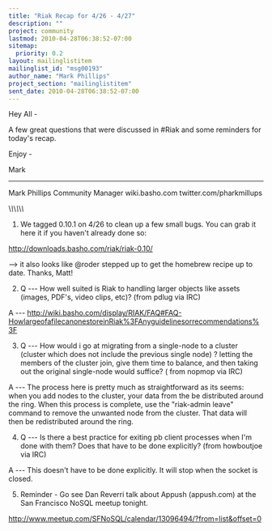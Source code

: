 ```yaml
---
title: "Riak Recap for 4/26 - 4/27"
description: ""
project: community
lastmod: 2010-04-28T06:38:52-07:00
sitemap:
  priority: 0.2
layout: mailinglistitem
mailinglist_id: "msg00193"
author_name: "Mark Phillips"
project_section: "mailinglistitem"
sent_date: 2010-04-28T06:38:52-07:00
---
```



Hey All -

A few great questions that were discussed in #Riak and some reminders
for today's recap.

Enjoy -

Mark


-----
Mark Phillips
Community Manager
wiki.basho.com
twitter.com/pharkmillups


\\_\\_\\_\\_\\_\\_


1) We tagged 0.10.1 on 4/26 to clean up a few small bugs. You can grab
it here it if you haven't already done so:

http://downloads.basho.com/riak/riak-0.10/

--&gt; it also looks like @roder stepped up to get the homebrew recipe up
to date. Thanks, Matt!


2) Q --- How well suited is Riak to handling larger objects like
assets (images, PDF's, video clips, etc)? (from pdlug via IRC)

 A --- 
http://wiki.basho.com/display/RIAK/FAQ#FAQ-HowlargeofafilecanonestoreinRiak%3FAnyguidelinesorrecommendations%3F


3) Q --- How would i go at migrating from a single-node to a cluster
(cluster which does not include the previous single node) ? letting
the members of the cluster join, give them time to balance, and then
taking out the original single-node would suffice? ( from nopmop via
IRC)

 A --- The process here is pretty much as straightforward as its
seems: when you add nodes to the cluster, your data from the be
distributed around the ring. When this process is complete, use the
"riak-admin leave" command to remove the unwanted node from the
cluster. That data will then be redistributed around the ring.


 4) Q --- Is there a best practice for exiting pb client processes
when I'm done with them? Does that have to be done explicitly? (from
howboutjoe via IRC)

 A --- This doesn't have to be done explicitly. It will stop when
the socket is closed.


5) Reminder - Go see Dan Reverri talk about Appush (appush.com) at
the San Francisco NoSQL meetup tonight.

 http://www.meetup.com/SFNoSQL/calendar/13096494/?from=list&offset=0

